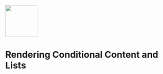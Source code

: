 <img src="https://cdn.iconscout.com/icon/free/png-256/vue-282497.png" width="100">

# Rendering Conditional Content and Lists
